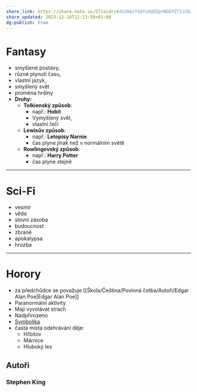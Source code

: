 ```yaml
---
share_link: https://share.note.sx/57leidrc#3GZmbiYSQYsQQEEpYNDEPZT1J5N2GIwTUMcLyo5YN6I
share_updated: 2023-12-18T12:23:50+01:00
dg-publish: true
---
```

# Fantasy 
- smyšlené postavy, 
- různé plynutí času, 
- vlastní jazyk, 
- smyšlený svět
- proměna hrdiny
- **Druhy:** 
	- **Tolkienský způsob**: 
		- např.: **Hobit**
		- Vymyšlený svět,
		- vlastní řeči
	- **Lewisův způsob**: 
		- např.: **Letopisy Narnie**
		- čas plyne jinak než v normálním světě
	- **Rowlingovský způsob**:
		- např.: **Harry Potter**
		- čas plyne stejně
___
# Sci-Fi
- vesmír
- věda
- slovní zásoba
- budoucnost
- zbraně
- apokalypsa
- hrozba
___
# Horory
- za předchůdce se považuje [[Škola/Čeština/Povinná četba/Autoři/Edgar Alan Poe\|Edgar Alan Poe]]
- Paranormální aktivity
- Mají vyvolávat strach
- Nadpřirozeno
- [Symbolika](Symbolismus.md)
- častá místa odehrávání děje:
	- Hřbitov
	- Márnice
	- Hluboký les
## Autoři
### Stephen King
